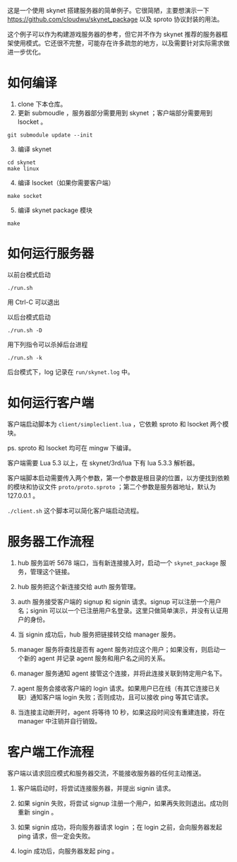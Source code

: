 这是一个使用 skynet 搭建服务器的简单例子。它很简陋，主要想演示一下 https://github.com/cloudwu/skynet_package 以及 sproto 协议封装的用法。

这个例子可以作为构建游戏服务器的参考，但它并不作为 skynet 推荐的服务器框架使用模式。它还很不完整，可能存在许多疏忽的地方，以及需要针对实际需求做进一步优化。

如何编译
========

1. clone 下本仓库。
2. 更新 submoudle ，服务器部分需要用到 skynet ；客户端部分需要用到 lsocket 。
```
git submodule update --init
```
3. 编译 skynet
```
cd skynet
make linux
```
4. 编译 lsocket（如果你需要客户端）
```
make socket
```
5. 编译 skynet package 模块
```
make
```

如何运行服务器
==============

以前台模式启动
```
./run.sh
```
用 Ctrl-C 可以退出

以后台模式启动
```
./run.sh -D
```

用下列指令可以杀掉后台进程
```
./run.sh -k
```

后台模式下，log 记录在 `run/skynet.log` 中。

如何运行客户端
==============

客户端启动脚本为 `client/simpleclient.lua` ，它依赖 sproto 和 lsocket 两个模块。

ps. sproto 和 lsocket 均可在 mingw 下编译。

客户端需要 Lua 5.3 以上，在 skynet/3rd/lua 下有 lua 5.3.3 解析器。

客户端脚本启动需要传入两个参数，第一个参数是根目录的位置，以方便找到依赖的模块和协议文件 `proto/proto.sproto` ；第二个参数是服务器地址，默认为 127.0.0.1 。

`./client.sh` 这个脚本可以简化客户端启动流程。

服务器工作流程
==============

1. hub 服务监听 5678 端口，当有新连接接入时，启动一个 `skynet_package` 服务，管理这个链接。

2. hub 服务把这个新连接交给 auth 服务管理。

3. auth 服务接受客户端的 signup 和 signin 请求。signup 可以注册一个用户名；signin 可以以一个已注册用户名登录。这里只做简单演示，并没有认证用户的身份。

4. 当 signin 成功后，hub 服务把链接转交给 manager 服务。

5. manager 服务将查找是否有 agent 服务对应这个用户；如果没有，则启动一个新的 agent 并记录 agent 服务和用户名之间的关系。

6. manager 服务通知 agent 接管这个连接，并将此连接关联到特定用户名下。

7. agent 服务会接收客户端的 login 请求。如果用户已在线（有其它连接已关联）通知客户端 login 失败；否则成功，且可以接收 ping 等其它请求。

8. 当连接主动断开时，agent 将等待 10 秒，如果这段时间没有重建连接，将在 manager 中注销并自行销毁。

客户端工作流程
==============

客户端以请求回应模式和服务器交流，不能接收服务器的任何主动推送。

1. 客户端启动时，将尝试连接服务器，并提出 signin 请求。

2. 如果 signin 失败，将尝试 signup 注册一个用户，如果再失败则退出。成功则重新 singin 。

3. 如果 signin 成功，将向服务器请求 login ；在 login 之前，会向服务器发起 ping 请求，但一定会失败。

4. login 成功后，向服务器发起 ping 。



